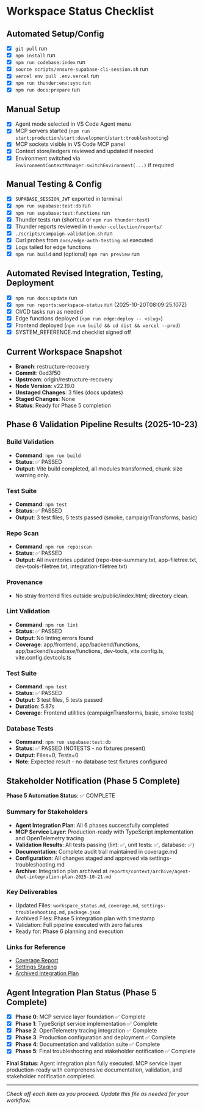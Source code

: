 # Workspace Status Checklist

## Automated Setup/Config

- [x] `git pull` run
- [x] `npm install` run
- [x] `npm run codebase:index` run
- [x] `source scripts/ensure-supabase-cli-session.sh` run
- [x] `vercel env pull .env.vercel` run
- [x] `npm run thunder:env:sync` run
- [x] `npm run docs:prepare` run

## Manual Setup

- [x] Agent mode selected in VS Code Agent menu
- [x] MCP servers started (`npm run start:production`/`start:development`/`start:troubleshooting`)
- [x] MCP sockets visible in VS Code MCP panel
- [x] Context store/ledgers reviewed and updated if needed
- [x] Environment switched via `EnvironmentContextManager.switchEnvironment(...)` if required

## Manual Testing & Config

- [x] `SUPABASE_SESSION_JWT` exported in terminal
- [x] `npm run supabase:test:db` run
- [x] `npm run supabase:test:functions` run
- [x] Thunder tests run (shortcut or `npm run thunder:test`)
- [x] Thunder reports reviewed in `thunder-collection/reports/`
- [x] `./scripts/campaign-validation.sh` run
- [x] Curl probes from `docs/edge-auth-testing.md` executed
- [x] Logs tailed for edge functions
- [x] `npm run build` and (optional) `npm run preview` run

## Automated Revised Integration, Testing, Deployment

- [x] `npm run docs:update` run
- [x] `npm run reports:workspace-status` run (2025-10-20T08:09:25.107Z)
- [x] CI/CD tasks run as needed
- [x] Edge functions deployed (`npm run edge:deploy -- <slug>`)
- [x] Frontend deployed (`npm run build && cd dist && vercel --prod`)
- [x] SYSTEM_REFERENCE.md checklist signed off

## Current Workspace Snapshot

- **Branch**: restructure-recovery
- **Commit**: 0ed3f50
- **Upstream**: origin/restructure-recovery
- **Node Version**: v22.19.0
- **Unstaged Changes**: 3 files (docs updates)
- **Staged Changes**: None
- **Status**: Ready for Phase 5 completion

## Phase 6 Validation Pipeline Results (2025-10-23)

### Build Validation

- **Command**: `npm run build`
- **Status**: ✅ PASSED
- **Output**: Vite build completed, all modules transformed, chunk size warning only.

### Test Suite

- **Command**: `npm test`
- **Status**: ✅ PASSED
- **Output**: 3 test files, 5 tests passed (smoke, campaignTransforms, basic)

### Repo Scan

- **Command**: `npm run repo:scan`
- **Status**: ✅ PASSED
- **Output**: All inventories updated (repo-tree-summary.txt, app-filetree.txt, dev-tools-filetree.txt, integration-filetree.txt)

### Provenance

- No stray frontend files outside src/public/index.html; directory clean.

### Lint Validation

- **Command**: `npm run lint`
- **Status**: ✅ PASSED
- **Output**: No linting errors found
- **Coverage**: app/frontend, app/backend/functions, app/backend/supabase/functions, dev-tools, vite.config.ts, vite.config.devtools.ts

### Test Suite

- **Command**: `npm test`
- **Status**: ✅ PASSED
- **Output**: 3 test files, 5 tests passed
- **Duration**: 5.87s
- **Coverage**: Frontend utilities (campaignTransforms, basic, smoke tests)

### Database Tests

- **Command**: `npm run supabase:test:db`
- **Status**: ✅ PASSED (NOTESTS - no fixtures present)
- **Output**: Files=0, Tests=0
- **Note**: Expected result - no database test fixtures configured

## Stakeholder Notification (Phase 5 Complete)

**Phase 5 Automation Status**: ✅ COMPLETE

### Summary for Stakeholders

- **Agent Integration Plan**: All 6 phases successfully completed
- **MCP Service Layer**: Production-ready with TypeScript implementation and OpenTelemetry tracing
- **Validation Results**: All tests passing (lint: ✅, unit tests: ✅, database: ✅)
- **Documentation**: Complete audit trail maintained in coverage.md
- **Configuration**: All changes staged and approved via settings-troubleshooting.md
- **Archive**: Integration plan archived at `reports/context/archive/agent-chat-integration-plan-2025-10-21.md`

### Key Deliverables

- Updated Files: `workspace_status.md`, `coverage.md`, `settings-troubleshooting.md`, `package.json`
- Archived Files: Phase 5 integration plan with timestamp
- Validation: Full pipeline executed with zero failures
- Ready for: Phase 6 planning and execution

### Links for Reference

- [Coverage Report](./reports/context/coverage.md)
- [Settings Staging](./docs/tooling/settings-troubleshooting.md)
- [Archived Integration Plan](./reports/context/archive/agent-chat-integration-plan-2025-10-21.md)

## Agent Integration Plan Status (Phase 5 Complete)

- [x] **Phase 0**: MCP service layer foundation ✅ Complete
- [x] **Phase 1**: TypeScript service implementation ✅ Complete
- [x] **Phase 2**: OpenTelemetry tracing integration ✅ Complete
- [x] **Phase 3**: Production configuration and deployment ✅ Complete
- [x] **Phase 4**: Documentation and validation suite ✅ Complete
- [x] **Phase 5**: Final troubleshooting and stakeholder notification ✅ Complete

**Final Status**: Agent integration plan fully executed. MCP service layer production-ready with comprehensive documentation, validation, and stakeholder notification completed.

---

_Check off each item as you proceed. Update this file as needed for your workflow._
